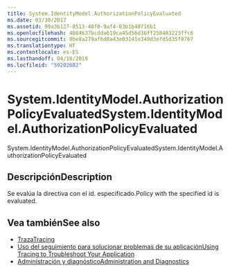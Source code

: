 ```yaml
---
title: System.IdentityModel.AuthorizationPolicyEvaluated
ms.date: 03/30/2017
ms.assetid: 99a3b127-0513-48f0-9af4-83b1b40716b1
ms.openlocfilehash: 4084637bcdda619ca45d56d36ff258483223ffc6
ms.sourcegitcommit: 0be8a279af6d8a43e03141e349d3efd5d35f8767
ms.translationtype: HT
ms.contentlocale: es-ES
ms.lasthandoff: 04/18/2019
ms.locfileid: "59202682"
---
```

# <a name="systemidentitymodelauthorizationpolicyevaluated"></a><span data-ttu-id="0aebd-102">System.IdentityModel.AuthorizationPolicyEvaluated</span><span class="sxs-lookup"><span data-stu-id="0aebd-102">System.IdentityModel.AuthorizationPolicyEvaluated</span></span>
<span data-ttu-id="0aebd-103">System.IdentityModel.AuthorizationPolicyEvaluated</span><span class="sxs-lookup"><span data-stu-id="0aebd-103">System.IdentityModel.AuthorizationPolicyEvaluated</span></span>  
  
## <a name="description"></a><span data-ttu-id="0aebd-104">Descripción</span><span class="sxs-lookup"><span data-stu-id="0aebd-104">Description</span></span>  
 <span data-ttu-id="0aebd-105">Se evalúa la directiva con el id. especificado.</span><span class="sxs-lookup"><span data-stu-id="0aebd-105">Policy with the specified id is evaluated.</span></span>  
  
## <a name="see-also"></a><span data-ttu-id="0aebd-106">Vea también</span><span class="sxs-lookup"><span data-stu-id="0aebd-106">See also</span></span>

- [<span data-ttu-id="0aebd-107">Traza</span><span class="sxs-lookup"><span data-stu-id="0aebd-107">Tracing</span></span>](../../../../../docs/framework/wcf/diagnostics/tracing/index.md)
- [<span data-ttu-id="0aebd-108">Uso del seguimiento para solucionar problemas de su aplicación</span><span class="sxs-lookup"><span data-stu-id="0aebd-108">Using Tracing to Troubleshoot Your Application</span></span>](../../../../../docs/framework/wcf/diagnostics/tracing/using-tracing-to-troubleshoot-your-application.md)
- [<span data-ttu-id="0aebd-109">Administración y diagnóstico</span><span class="sxs-lookup"><span data-stu-id="0aebd-109">Administration and Diagnostics</span></span>](../../../../../docs/framework/wcf/diagnostics/index.md)
